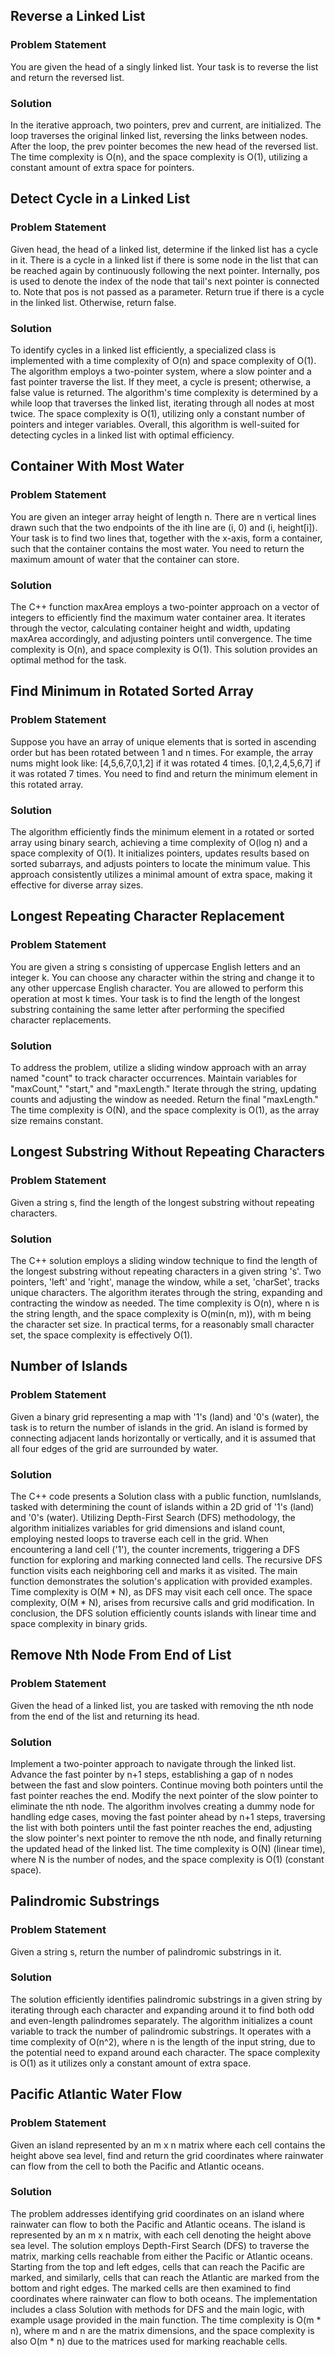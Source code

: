 ## Reverse a Linked List
### Problem Statement
You are given the head of a singly linked list. Your task is to reverse the list and return the reversed list.
### Solution
In the iterative approach, two pointers, prev and current, are initialized. The loop traverses the original linked list, reversing the links between nodes. After the loop, the prev pointer becomes the new head of the reversed list. The time complexity is O(n), and the space complexity is O(1), utilizing a constant amount of extra space for pointers.

## Detect Cycle in a Linked List 
### Problem Statement
Given head, the head of a linked list, determine if the linked list has a cycle in it.
There is a cycle in a linked list if there is some node in the list that can be reached again by continuously following the next pointer. Internally, pos is used to denote the index of the node that tail's next pointer is connected to. Note that pos is not passed as a parameter.
Return true if there is a cycle in the linked list. Otherwise, return false.
### Solution
To identify cycles in a linked list efficiently, a specialized class is implemented with a time complexity of O(n) and space complexity of O(1). The algorithm employs a two-pointer system, where a slow pointer and a fast pointer traverse the list. If they meet, a cycle is present; otherwise, a false value is returned. The algorithm's time complexity is determined by a while loop that traverses the linked list, iterating through all nodes at most twice. The space complexity is O(1), utilizing only a constant number of pointers and integer variables. Overall, this algorithm is well-suited for detecting cycles in a linked list with optimal efficiency.

## Container With Most Water 
### Problem Statement
You are given an integer array height of length n. There are n vertical lines drawn such that the two endpoints of the ith line are (i, 0) and (i, height[i]). Your task is to find two lines that, together with the x-axis, form a container, such that the container contains the most water. You need to return the maximum amount of water that the container can store.
### Solution
The C++ function maxArea employs a two-pointer approach on a vector of integers to efficiently find the maximum water container area. It iterates through the vector, calculating container height and width, updating maxArea accordingly, and adjusting pointers until convergence. The time complexity is O(n), and space complexity is O(1). This solution provides an optimal method for the task.

## Find Minimum in Rotated Sorted Array
### Problem Statement
Suppose you have an array of unique elements that is sorted in ascending order but has been rotated between 1 and n times. For example, the array nums might look like:
[4,5,6,7,0,1,2] if it was rotated 4 times.
[0,1,2,4,5,6,7] if it was rotated 7 times.
You need to find and return the minimum element in this rotated array.
### Solution 
The algorithm efficiently finds the minimum element in a rotated or sorted array using binary search, achieving a time complexity of O(log n) and a space complexity of O(1). It initializes pointers, updates results based on sorted subarrays, and adjusts pointers to locate the minimum value. This approach consistently utilizes a minimal amount of extra space, making it effective for diverse array sizes.

## Longest Repeating Character Replacement 
### Problem Statement
You are given a string s consisting of uppercase English letters and an integer k. You can choose any character within the string and change it to any other uppercase English character. You are allowed to perform this operation at most k times.
Your task is to find the length of the longest substring containing the same letter after performing the specified character replacements.
### Solution
To address the problem, utilize a sliding window approach with an array named "count" to track character occurrences. Maintain variables for "maxCount," "start," and "maxLength." Iterate through the string, updating counts and adjusting the window as needed. Return the final "maxLength." The time complexity is O(N), and the space complexity is O(1), as the array size remains constant.

## Longest Substring Without Repeating Characters
### Problem Statement
Given a string s, find the length of the longest substring without repeating characters.
### Solution
The C++ solution employs a sliding window technique to find the length of the longest substring without repeating characters in a given string 's'. Two pointers, 'left' and 'right', manage the window, while a set, 'charSet', tracks unique characters. The algorithm iterates through the string, expanding and contracting the window as needed. The time complexity is O(n), where n is the string length, and the space complexity is O(min(n, m)), with m being the character set size. In practical terms, for a reasonably small character set, the space complexity is effectively O(1).

## Number of Islands
### Problem Statement
Given a binary grid representing a map with '1's (land) and '0's (water), the task is to return the number of islands in the grid. An island is formed by connecting adjacent lands horizontally or vertically, and it is assumed that all four edges of the grid are surrounded by water. 

### Solution
The C++ code presents a Solution class with a public function, numIslands, tasked with determining the count of islands within a 2D grid of '1's (land) and '0's (water). Utilizing Depth-First Search (DFS) methodology, the algorithm initializes variables for grid dimensions and island count, employing nested loops to traverse each cell in the grid. When encountering a land cell ('1'), the counter increments, triggering a DFS function for exploring and marking connected land cells. The recursive DFS function visits each neighboring cell and marks it as visited. The main function demonstrates the solution's application with provided examples. Time complexity is O(M * N), as DFS may visit each cell once. The space complexity, O(M * N), arises from recursive calls and grid modification. In conclusion, the DFS solution efficiently counts islands with linear time and space complexity in binary grids.


## Remove Nth Node From End of List
### Problem Statement
Given the head of a linked list, you are tasked with removing the nth node from the end of the list and returning its head.
### Solution
Implement a two-pointer approach to navigate through the linked list. Advance the fast pointer by n+1 steps, establishing a gap of n nodes between the fast and slow pointers. Continue moving both pointers until the fast pointer reaches the end. Modify the next pointer of the slow pointer to eliminate the nth node. The algorithm involves creating a dummy node for handling edge cases, moving the fast pointer ahead by n+1 steps, traversing the list with both pointers until the fast pointer reaches the end, adjusting the slow pointer's next pointer to remove the nth node, and finally returning the updated head of the linked list. The time complexity is O(N) (linear time), where N is the number of nodes, and the space complexity is O(1) (constant space).

## Palindromic Substrings
### Problem Statement
Given a string s, return the number of palindromic substrings in it.
### Solution
The solution efficiently identifies palindromic substrings in a given string by iterating through each character and expanding around it to find both odd and even-length palindromes separately. The algorithm initializes a count variable to track the number of palindromic substrings. It operates with a time complexity of O(n^2), where n is the length of the input string, due to the potential need to expand around each character. The space complexity is O(1) as it utilizes only a constant amount of extra space.


## Pacific Atlantic Water Flow	
### Problem Statement
Given an island represented by an m x n matrix where each cell contains the height above sea level, find and return the grid coordinates where rainwater can flow from the cell to both the Pacific and Atlantic oceans.
### Solution
The problem addresses identifying grid coordinates on an island where rainwater can flow to both the Pacific and Atlantic oceans. The island is represented by an m x n matrix, with each cell denoting the height above sea level. The solution employs Depth-First Search (DFS) to traverse the matrix, marking cells reachable from either the Pacific or Atlantic oceans. Starting from the top and left edges, cells that can reach the Pacific are marked, and similarly, cells that can reach the Atlantic are marked from the bottom and right edges. The marked cells are then examined to find coordinates where rainwater can flow to both oceans. The implementation includes a class Solution with methods for DFS and the main logic, with example usage provided in the main function. The time complexity is O(m * n), where m and n are the matrix dimensions, and the space complexity is also O(m * n) due to the matrices used for marking reachable cells.







